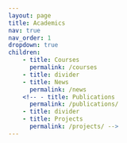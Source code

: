 ```yaml
---
layout: page
title: Academics
nav: true
nav_order: 1
dropdown: true
children: 
    - title: Courses
      permalink: /courses
    - title: divider
    - title: News
      permalink: /news
    <!-- - title: Publications
      permalink: /publications/
    - title: divider
    - title: Projects
      permalink: /projects/ -->
---
```

